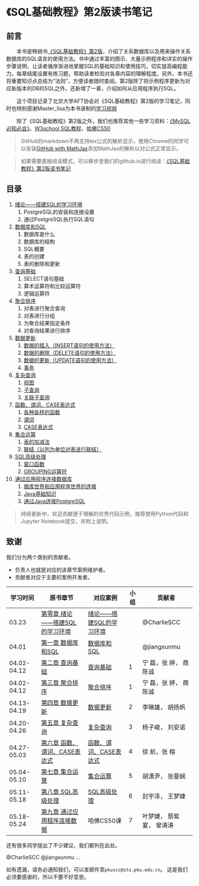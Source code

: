 # 《SQL基础教程》第2版读书笔记

## 前言

&emsp;&emsp;本书是畅销书[《SQL基础教程》第2版](sql基础教程（第2版）.pdf)，介绍了关系数据库以及用来操作关系数据库的SQL语言的使用方法。书中通过丰富的图示、大量示例程序和详实的操作步骤说明，让读者循序渐进地掌握SQL的基础知识和使用技巧，切实提高编程能力。每章结尾设置有练习题，帮助读者检验对各章内容的理解程度。另外，本书还将重要知识点总结为“法则”，方便读者随时查阅。第2版除了将示例程序更新为对应新版本的DB的SQL之外，还新增了一章，介绍如何从应用程序执行SQL。

&emsp;&emsp;这个项目记录了北京大学AFT协会对《SQL基础教程》第2版的学习笔记，同时也特别感谢Master_lisa为本书录制的[学习视频](https://www.bilibili.com/video/av62315714)

&emsp;&emsp;除了《SQL基础教程》第2版之外，我们也推荐其他一些学习资料：[《MySQL必知必会》](《MySQL必知必会》.pdf)，[W3school SQL教程](https://www.w3school.com.cn/sql/index.asp)，[哈佛CS50](https://b23.tv/KeJnxS)

>GitHub的markdown不再支持tex公式的解析显示，使用Chrome的同学可以安装[GitHub with MathJax](https://chrome.google.com/webstore/detail/github-with-mathjax/ioemnmodlmafdkllaclgeombjnmnbima)添加MathJax的解析以对公式正常显示。

>如果需要直接阅读模式，可以移步至我们的github.io进行阅读：[《SQL基础教程》第2版读书笔记]()

## 目录

1. [绪论——搭建SQL的学习环境](绪论——搭建SQL的学习环境)
    1. PostgreSQL的安装和连接设置
    1. 通过PostgreSQL执行SQL语句
1. [数据库和SQL](数据库和SQL)
    1. 数据库是什么
    1. 数据库的结构
    1. SQL概要
    1. 表的创建
    1. 表的删除和更新
1. [查询基础](查询基础)
    1. SELECT语句基础
    1. 算术运算符和比较运算符
    1. 逻辑运算符
1. [聚合排序](聚合与排序)
    1. 对表进行聚合查询
    1. 对表进行分组
    1. 为聚合结果指定条件
    1. 对查询结果进行排序
1. [数据更新]()
    1. [数据的插入（INSERT语句的使用方法）]()
    1. [数据的删除（DELETE语句的使用方法）]()
    1. [数据的更新（UPDATE语句的使用方法）]()
    1. [事务]()
1. [复杂查询]()
    1. [视图]()
    1. [子查询]()
    1. [关联子查询]()
1. [函数、谓词、CASE表达式]()
    1. [各种各样的函数]()
    1. [谓词]()
    1. [CASE表达式]()
1. [集合运算]()
    1. [表的加减法]()
    1. [联结（以列为单位对表进行联结）]()
1. [SQL高级处理]()
    1. [窗口函数]()
    1. [GROUPING运算符]()
1. [通过应用程序连接数据库]()
    1. [据库世界和应用程序世界的连接]()
    1. [Java基础知识]()
    1. [通过Java连接PostgreSQL]()

>持续更新中，欢迎贡献便于理解的优秀代码示例，推荐使用Python代码和Jupyter Notebook提交，并附上说明。

致谢
--------------------
我们分为两个类别的贡献者。
 - 负责人也就是对应的该章节案例维护者。
 - 贡献者对应于主要的案例开发者。

| 学习时间 | 原书章节 | 对应案例  | 小组 | 贡献者 |
| ------------ | ------------ | ------------ | ------------ | ------------ |
| 03.23 | [第零章 绪论——搭建SQL的学习环境]() | [绪论——搭建SQL的学习环境](绪论——搭建SQL的学习环境/绪论——搭建SQL的学习环境.md) |  | @CharlieSCC |
| 04.01 | [第一章 数据库和SQL]() | [数据库和SQL](数据库和SQL/查询基础.md) | | @jiangxunmu |
| 04.02-04.12 | [第二章 查询基础]() | [查询基础](查询基础/查询基础.md) | 1  | 宁 磊，张 婷， 商陈诚 |
| 04.02-04.12 | [第三章 聚合排序]() | [聚合排序](聚合与排序/聚合与排序.md) | 1  | 宁 磊，张 婷， 商陈诚 |
| 04.13-04.19 | [第四章 数据更新]() | [数据更新]() | 2 | 李琳雄， 胡扬帆 |
| 04.20-04.26 | [第五章 复杂查询]() | [复杂查询]() |  3| 杨子峻， 刘安诺 |
| 04.27-05.03 | [第六章 函数、谓词、CASE表达式]() | [函数、谓词、CASE表达式]() | 4 | 徐  航，张  榕  |
| 05.04-05.10 | [第七章 集合运算]() | [集合运算]() | 5 | 胡潇尹， 张曼娴 |
| 05.11-05.18 | [第八章 SQL高级处理]() | [SQL高级处理]() | 6 | 封宇泽， 王梦婕 |
| 05.18-05.24 | [第九章 通过应用程序连接数据]() | 哈佛CS50课 | 7 | 叶梦婕， 蔡紫宴， 曾涛涛 |


还有很多同学提出了不少建议，我们都列在此处。

@CharlieSCC  @jiangxunmu ...

如有遗漏，请务必通知我们，可以发邮件至`pkuscc@stu.pku.edu.cn`。
这是我们必须要感谢的，所以不要不好意思。
